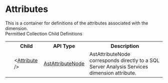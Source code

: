 # Attributes

<div class="LanguageSummary"><div class ="SummaryItem">This is a container for definitions of the attributes associated with the dimension.</div></div><div class="SchemaBindingGroup"><div class="SchemaBindingGroupHeader">Permitted Collection Child Definitions</div><table id="SchemaBindingList" class="SchemaBindingList"><tbody><tr><th class="SchemaBindingIconColumnHeader">&nbsp;</th><th class="SchemaBindingNameColumnHeader">Child</th><th class="SchemaBindingTypeColumnHeader">API Type</th><th class="SchemaBindingSummaryColumnHeader">Description</th></tr><tr class="cd0"><td class="SchemaBindingIcon"><div class="NotRequired" /></td><td class="SchemaBindingName"><span class="punc">&lt;</span><a href=Varigence.Languages.Biml.Dimension.AstAttributeNode.html">Attribute</a><span class="punc"> /&gt;</span></td><td class="SchemaBindingType"><a href="../api-reference/Varigence.Languages.Biml.Dimension.AstAttributeNode.html">AstAttributeNode</a></td><td class="SchemaBindingSummary">AstAttributeNode corresponds directly to a SQL Server Analysis Services dimension attribute.</td></tr></tbody></table></div>
